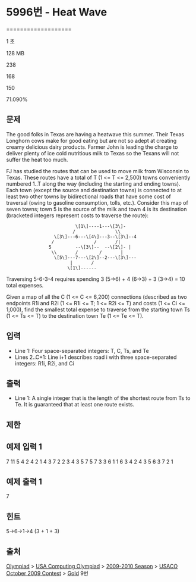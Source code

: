 # 5996번 - Heat Wave


===================

1 초

128 MB

238

168

150

71.090%

문제
--

The good folks in Texas are having a heatwave this summer. Their Texas Longhorn cows make for good eating but are not so adept at creating creamy delicious dairy products. Farmer John is leading the charge to deliver plenty of ice cold nutritious milk to Texas so the Texans will not suffer the heat too much.

FJ has studied the routes that can be used to move milk from Wisconsin to Texas. These routes have a total of T (1 <= T <= 2,500) towns conveniently numbered 1..T along the way (including the starting and ending towns). Each town (except the source and destination towns) is connected to at least two other towns by bidirectional roads that have some cost of traversal (owing to gasoline consumption, tolls, etc.). Consider this map of seven towns; town 5 is the source of the milk and town 4 is its destination (bracketed integers represent costs to traverse the route):

                              \[1\]----1---\[3\]-
                             /               \\
                      \[3\]---6---\[4\]---3--\[3\]--4
                     /               /       /|
                    5         --\[3\]--  --\[2\]- |
                     \\       /        /       |
                      \[5\]---7---\[2\]--2---\[3\]---
                            |       /
                           \[1\]------

Traversing 5-6-3-4 requires spending 3 (5->6) + 4 (6->3) + 3 (3->4) = 10 total expenses.

Given a map of all the C (1 <= C <= 6,200) connections (described as two endpoints R1i and R2i (1 <= R1i <= T; 1 <= R2i <= T) and costs (1 <= Ci <= 1,000), find the smallest total expense to traverse from the starting town Ts (1 <= Ts <= T) to the destination town Te (1 <= Te <= T).

입력
--

*   Line 1: Four space-separated integers: T, C, Ts, and Te
*   Lines 2..C+1: Line i+1 describes road i with three space-separated integers: R1i, R2i, and Ci

출력
--

*   Line 1: A single integer that is the length of the shortest route from Ts to Te. It is guaranteed that at least one route exists.

제한
--

예제 입력 1
-------

7 11 5 4
2 4 2
1 4 3
7 2 2
3 4 3
5 7 5
7 3 3
6 1 1
6 3 4
2 4 3
5 6 3
7 2 1

예제 출력 1
-------

7

힌트
--

5->6->1->4 (3 + 1 + 3)

출처
--

[Olympiad](/category/2) > [USA Computing Olympiad](/category/106) > [2009-2010 Season](/category/128) > [USACO October 2009 Contest](/category/129) > [Gold](/category/detail/631) 9번